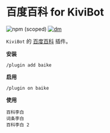 # 百度百科 for KiviBot

![npm (scoped)](https://img.shields.io/npm/v/kivibot-plugin-baike?color=527dec&label=kivibot-plugin-baike&style=flat-square)
[![dm](https://shields.io/npm/dm/kivibot-plugin-baike?style=flat-square)](https://www.npmjs.com/package/kivibot-plugin-baike)

`KiviBot` 的 [百度百科](https://baike.baidu.com/) 插件。

**安装**

```shell
/plugin add baike
```

**启用**

```shell
/plugin on baike
```

**使用**

```shell
百科李白
词条李白
百科李白 2
```
